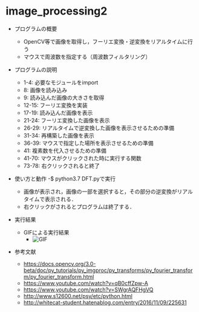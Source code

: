 # image_processing2
- プログラムの概要
  - OpenCV等で画像を取得し，フーリエ変換・逆変換をリアルタイムに行う
  - マウスで周波数を指定する（周波数フィルタリング）
- プログラムの説明

  - 1-4: 必要なモジュールをimport
  - 8: 画像を読み込み
  - 9: 読み込んだ画像の大きさを取得
  - 12-15: フーリエ変換を実装
  - 17-19: 読み込んだ画像を表示
  - 21-24: フーリエ変換した画像を表示
  - 26-29: リアルタイムで逆変換した画像を表示させるための準備
  - 31-34: 再構築した画像を表示 
  - 36-39: マウスで指定した場所を表示させるための準備
  - 41: 複素数を代入させるための準備
  - 41-70: マウスがクリックされた時に実行する関数
  - 73-78: 右クリックされると終了

- 使い方と動作
  -$ python3.7 DFT.pyで実行
  - 画像が表示され，画像の一部を選択すると，その部分の逆変換がリアルタイムで表示される．
  - 右クリックがされるとプログラムは終了する．
  
- 実行結果

  - GIFによる実行結果
    - ![GIF]()
 
- 参考文献
  - https://docs.opencv.org/3.0-beta/doc/py_tutorials/py_imgproc/py_transforms/py_fourier_transform/py_fourier_transform.html
  - https://www.youtube.com/watch?v=qB0cffZpw-A
  - https://www.youtube.com/watch?v=SWgrAQFHgVQ
  - http://www.s12600.net/psy/etc/python.html
  - http://whitecat-student.hatenablog.com/entry/2016/11/09/225631
